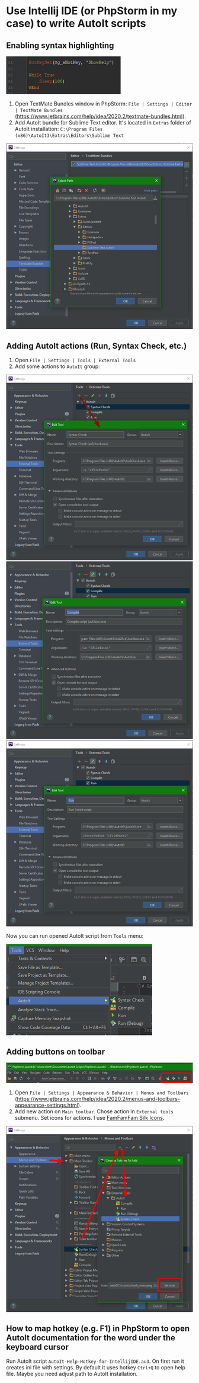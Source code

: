 # Use Intellij IDE (or PhpStorm in my case) to write AutoIt scripts

## Enabling syntax highlighting

![Image of highlighted AutoIt code](images/autoit-syntax-higlighting.png)

1. Open TextMate Bundles window in PhpStorm: `File | Settings | Editor | TextMate Bundles` (https://www.jetbrains.com/help/idea/2020.2/textmate-bundles.html).
2. Add AutoIt bundle for Sublime Text editor. It's located in `Extras` folder of AutoIt installation: 
`C:\Program Files (x86)\AutoIt3\Extras\Editors\Sublime Text`

![Image of highlighted AutoIt code](images/autoit-add-textmate-bundle.png)

## Adding AutoIt actions (Run, Syntax Check, etc.) 

1. Open `File | Settings | Tools | External Tools`
2. Add some actions to `AutoIt` group:

![Image of highlighted AutoIt code](images/external-autoit-syntax-check.png)
![Image of highlighted AutoIt code](images/external-autoit-compile.png)
![Image of highlighted AutoIt code](images/external-autoit-run.png)

Now you can run opened AutoIt script from `Tools` menu:

![Image of highlighted AutoIt code](images/tools-autoit.png)

## Adding buttons on toolbar

![Image of highlighted AutoIt code](images/toolbar-autoit-actions.png)

1. Open `File | Settings | Appearance & Behavior | Menus and Toolbars` (https://www.jetbrains.com/help/idea/2020.2/menus-and-toolbars-appearance-settings.html).
2. Add new action on `Main toolbar`. Chose action in `External tools` submenu. Set icons for actions. I use [FamFamFam Silk Icons](http://famfamfam.com/lab/icons/silk/).

![Image of highlighted AutoIt code](images/toolbar-add-autoit-actions.png)

## How to map hotkey (e.g. F1) in PhpStorm to open AutoIt documentation for the word under the keyboard cursor

Run AutoIt script `AutoIt-Help-Hotkey-for-IntellijIDE.au3`. On first run it creates ini file with settings. By default it uses hotkey `Ctrl+Q` to open help file. Maybe you need adjust path to AutoIt installation.
